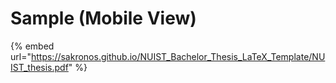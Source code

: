 # Sample (Mobile View)

{% embed url="https://sakronos.github.io/NUIST_Bachelor_Thesis_LaTeX_Template/NUIST_thesis.pdf" %}
